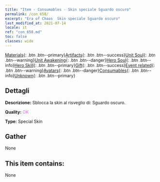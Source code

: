```yaml
---
title: "Item - Consumables - Skin speciale Sguardo oscuro"
permalink: /con_658/
excerpt: "Era of Chaos  Skin speciale Sguardo oscuro"
last_modified_at: 2021-07-14
locale: it
ref: "con_658.md"
toc: false
classes: wide
---
```

 [Materials](/ItemsIT/){: .btn .btn--primary}[Artifacts](/ItemsIT/Artifacts/){: .btn .btn--success}[Unit Soul](/ItemsIT/UnitSoul/){: .btn .btn--warning}[Unit Awakening](/ItemsIT/UnitAwakening/){: .btn .btn--danger}[Hero Soul](/ItemsIT/HeroSoul/){: .btn .btn--info}[Hero Skill](/ItemsIT/HeroSkill/){: .btn .btn--primary}[Gift](/ItemsIT/Gift/){: .btn .btn--success}[Event related](/ItemsIT/Events/){: .btn .btn--warning}[Avatars](/ItemsIT/Avatars/){: .btn .btn--danger}[Consumables](/ItemsIT/Consumables/){: .btn .btn--info}[Unknown](/ItemsIT/Unknown/){: .btn .btn--primary}

## Dettagli
 **Descrizione:** Sblocca la skin al risveglio di: Sguardo oscuro.

 **Quality:** <span style="color: #DA70D6">OK</span>

 **Type:** Special Skin

## Gather

  None

## This item contains:

  None

